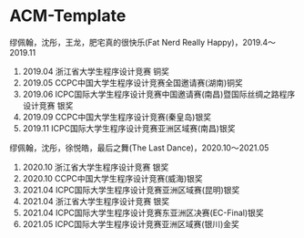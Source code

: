 # ACM-Template
缪佩翰，沈彤，王龙，肥宅真的很快乐(Fat Nerd Really Happy)，2019.4～2019.11
1. 2019.04 浙江省大学生程序设计竞赛 铜奖
2. 2019.05 CCPC中国大学生程序设计竞赛全国邀请赛(湖南)铜奖
3. 2019.06 ICPC国际大学生程序设计竞赛中国邀请赛(南昌)暨国际丝绸之路程序设计竞赛 银奖
4. 2019.09 CCPC中国大学生程序设计竞赛(秦皇岛)银奖
5. 2019.11 ICPC国际大学生程序设计竞赛亚洲区域赛(南昌)银奖

缪佩翰，沈彤，徐悦皓，最后之舞(The Last Dance)，2020.10～2021.05
1. 2020.10 浙江省大学生程序设计竞赛 银奖
2. 2020.10 CCPC中国大学生程序设计竞赛(威海)银奖 
3. 2021.04 ICPC国际大学生程序设计竞赛亚洲区域赛(昆明)银奖
4. 2021.04 浙江省大学生程序设计竞赛 银奖
5. 2021.04 ICPC国际大学生程序设计竞赛东亚洲区决赛(EC-Final)银奖
6. 2021.05 ICPC国际大学生程序设计竞赛亚洲区域赛(银川)金奖

